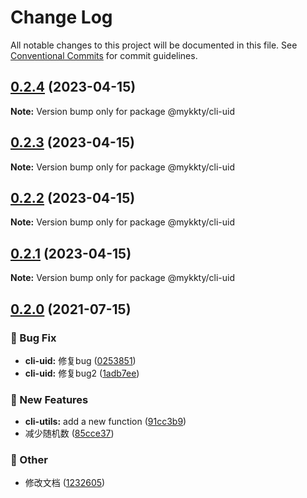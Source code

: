 # Change Log

All notable changes to this project will be documented in this file.
See [Conventional Commits](https://conventionalcommits.org) for commit guidelines.

## [0.2.4](https://github.com/willson-wang/lerna-demo/compare/@mykkty/cli-uid@0.2.3...@mykkty/cli-uid@0.2.4) (2023-04-15)

**Note:** Version bump only for package @mykkty/cli-uid





## [0.2.3](https://github.com/willson-wang/lerna-demo/compare/@mykkty/cli-uid@0.2.2...@mykkty/cli-uid@0.2.3) (2023-04-15)

**Note:** Version bump only for package @mykkty/cli-uid





## [0.2.2](https://github.com/willson-wang/lerna-demo/compare/@mykkty/cli-uid@0.2.1...@mykkty/cli-uid@0.2.2) (2023-04-15)

**Note:** Version bump only for package @mykkty/cli-uid





## [0.2.1](https://github.com/willson-wang/lerna-demo/compare/@mykkty/cli-uid@0.2.0...@mykkty/cli-uid@0.2.1) (2023-04-15)

**Note:** Version bump only for package @mykkty/cli-uid





## [0.2.0](https://github.com/willson-wang/lerna-demo/compare/@mykkty/cli-uid@0.1.1...@mykkty/cli-uid@0.2.0) (2021-07-15)


### :bug: Bug Fix

* **cli-uid:** 修复bug ([0253851](https://github.com/willson-wang/lerna-demo/commit/02538514c72df47db8a166e0807ed8f32f534828))
* **cli-uid:** 修复bug2 ([1adb7ee](https://github.com/willson-wang/lerna-demo/commit/1adb7eefd0e654264eecc023bd65229c33b1ab50))


### :rocket: New Features

* **cli-utils:** add a new function ([91cc3b9](https://github.com/willson-wang/lerna-demo/commit/91cc3b95c2e9054516216e911b4b5a5c72ff0543))
* 减少随机数 ([85cce37](https://github.com/willson-wang/lerna-demo/commit/85cce377ca6d35b57273b2c4239545cfbaa26463))


### :mega: Other

* 修改文档 ([1232605](https://github.com/willson-wang/lerna-demo/commit/12326054a55f9871e05b687c901241b4a65a0d24))
